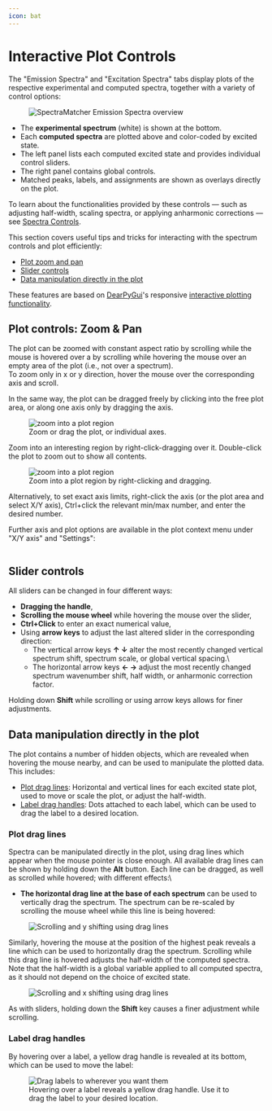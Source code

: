 ```yaml
---
icon: bat
---
```


# Interactive Plot Controls

The "Emission Spectra" and "Excitation Spectra" tabs display plots of the respective experimental and computed spectra, together with a variety of control options:

<figure><img src=".gitbook/assets/emission_tab.png" alt="SpectraMatcher Emission Spectra overview"><figcaption></figcaption></figure>

* The **experimental spectrum** (white) is shown at the bottom.
* Each **computed spectra** are plotted above and color-coded by excited state.
* The left panel lists each computed excited state and provides individual control sliders.
* The right panel contains global controls.
* Matched peaks, labels, and assignments are shown as overlays directly on the plot.

To learn about the functionalities provided by these controls — such as adjusting half-width, scaling spectra, or applying anharmonic corrections — see [Spectra Controls](spectra_controls.md).

This section covers useful tips and tricks for interacting with the spectrum controls and plot efficiently:

* [Plot zoom and pan](plot_controls.md#plot-controls-zoom--pan)
* [Slider controls](plot_controls.md#slider-controls)
* [Data manipulation directly in the plot](plot_controls.md#data-manipulation-directly-in-the-plot)

These features are based on [DearPyGui](https://dearpygui.readthedocs.io/en/latest/index.html)'s responsive [interactive plotting functionality](https://dearpygui.readthedocs.io/en/latest/documentation/plots.html).

## Plot controls: Zoom & Pan

The plot can be zoomed with constant aspect ratio by scrolling while the mouse is hovered over a by scrolling while hovering the mouse over an empty area of the plot (i.e., not over a spectrum).\
To zoom only in x or y direction, hover the mouse over the corresponding axis and scroll.

In the same way, the plot can be dragged freely by clicking into the free plot area, or along one axis only by dragging the axis.

<figure><img src=".gitbook/assets/zoom_pan_hq.gif" alt="zoom into a plot region"><figcaption>Zoom or drag the plot, or individual axes.</figcaption></figure>

Zoom into an interesting region by right-click-dragging over it. Double-click the plot to zoom out to show all contents.

<figure><img src=".gitbook/assets/rightclick_zoom.gif" alt="zoom into a plot region"><figcaption>Zoom into a plot region by right-clicking and dragging.</figcaption></figure>

Alternatively, to set exact axis limits, right-click the axis (or the plot area and select X/Y axis), Ctrl+click the relevant min/max number, and enter the desired number.

Further axis and plot options are available in the plot context menu under "X/Y axis" and "Settings":

<figure><img src=".gitbook/assets/Axis_right_click_menu.png" alt=""><figcaption></figcaption></figure>


## Slider controls

All sliders can be changed in four different ways:
* **Dragging the handle**,
* **Scrolling the mouse wheel** while hovering the mouse over the slider,
* **Ctrl+Click** to enter an exact numerical value,
* Using **arrow keys** to adjust the last altered slider in the corresponding direction:
  * The vertical arrow keys **↑ ↓** alter the most recently changed vertical spectrum shift, spectrum scale, or global vertical spacing.\
  * The horizontal arrow keys **← →** adjust the most recently changed spectrum wavenumber shift, half width, or anharmonic correction factor.

Holding down **Shift** while scrolling or using arrow keys allows for finer adjustments.

## Data manipulation directly in the plot

The plot contains a number of hidden objects, which are revealed when hovering the mouse nearby, and can be used to manipulate the plotted data. This includes:
* [Plot drag lines](#plot-drag-lines): Horizontal and vertical lines for each excited state plot, used to move or scale the plot, or adjust the half-width.
* [Label drag handles](#label-drag-handles): Dots attached to each label, which can be used to drag the label to a desired location.

### Plot drag lines

Spectra can be manipulated directly in the plot, using drag lines which appear when the mouse pointer is close enough. All available drag lines can be shown by holding down the **Alt** button. Each line can be dragged, as well as scrolled while hovered; with different effects:\
* **The horizontal drag line at the base of each spectrum** can be used to vertically drag the spectrum. The spectrum can be re-scaled by scrolling the mouse wheel while this line is being hovered:

<figure><img src=".gitbook/assets/scroll_and_y_shift_using_drag_lines.gif" alt="Scrolling and y shifting using drag lines"><figcaption></figcaption></figure>

Similarly, hovering the mouse at the position of the highest peak reveals a line which can be used to horizontally drag the spectrum. Scrolling while this drag line is hovered adjusts the half-width of the computed spectra.\
Note that the half-width is a global variable applied to all computed spectra, as it should not depend on the choice of excited state.

<figure><img src=".gitbook/assets/scroll_and_wavenumber_shift_using_drag_lines.gif" alt="Scrolling and x shifting using drag lines"><figcaption></figcaption></figure>

As with sliders, holding down the **Shift** key causes a finer adjustment while scrolling.

### Label drag handles
By hovering over a label, a yellow drag handle is revealed at its bottom, which can be used to move the label:

<figure><img src=".gitbook/assets/label_moving.gif" alt="Drag labels to wherever you want them"><figcaption>Hovering over a label reveals a yellow drag handle. Use it to drag the label to your desired location.</figcaption></figure>
